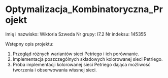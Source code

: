 # Optymalizacja_Kombinatoryczna_Projekt

Imię i nazwisko: Wiktoria Szweda
Nr grupy: I7.2
Nr indeksu: 145355

Wstępny opis projektu:
1. Przegląd różnych wariantów sieci Petriego i ich porównanie.
2. Implementacja poszczególnych składowych kolorowanej sieci Petriego.
3. Próba implementacji kolorowanej sieci Petriego dająca możliwość tworzenia i obserwowania własnej sieci.
